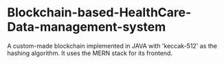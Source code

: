# Blockchain-based-HealthCare-Data-management-system
A custom-made blockchain implemented in JAVA with 'keccak-512' as the hashing algorithm. It uses the MERN stack for its frontend.
